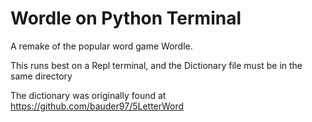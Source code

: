 # Wordle on Python Terminal
A remake of the popular word game Wordle.

This runs best on a Repl terminal, and the Dictionary file must be in the same directory

The dictionary was originally found at https://github.com/bauder97/5LetterWord
